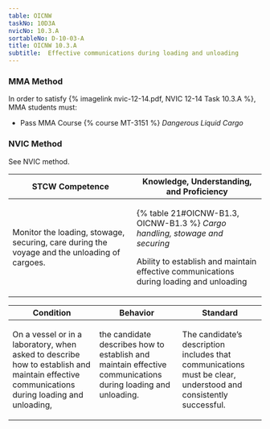 ```yaml
---
table: OICNW
taskNo: 10D3A
nvicNo: 10.3.A 
sortableNo: D-10-03-A
title: OICNW 10.3.A 
subtitle:  Effective communications during loading and unloading
---
```



### MMA Method

In order to satisfy  {% imagelink nvic-12-14.pdf, NVIC 12-14 Task 10.3.A %}, MMA students must:

* Pass MMA Course {% course MT-3151 %}  *Dangerous Liquid Cargo*


### NVIC Method

<a onclick="togglevisibility('nvic_methods')" >See NVIC method.</a>

<div id='nvic_methods' class='hide'>

<table>
<thead>
<tr>
<th class='forty'> STCW Competence </th>
<th class='sixty'> Knowledge, Understanding, and Proficiency </th>
</tr>
</thead>




<tbody>
<tr><td markdown='1'>

Monitor the loading, stowage, securing, care during the voyage and the unloading of cargoes.

</td><td markdown='1'>

{% table 21#OICNW-B1.3, OICNW-B1.3 %} *Cargo handling, stowage and securing*

Ability to establish and maintain effective communications during loading and unloading

</td></tr>


</tbody>
</table>


<table>
<thead>
<tr><th class='twenty'>  Condition </th><th class='twenty'> Behavior </th><th  class='sixty'>Standard </th></tr>
</thead>
<tbody >



<tr><td markdown='1'>

On a vessel or in a laboratory, when asked to describe how to establish and maintain effective communications during loading and unloading,

</td><td markdown='1'>

the candidate describes how to establish and maintain effective communications during loading and unloading.

<br>

<div class="tooltip" markdown='1'>



</div>


</td><td markdown='1'>

The candidate’s description includes that communications must be clear, understood and consistently successful.

</td></tr>
</tbody>
</table>
</div>
